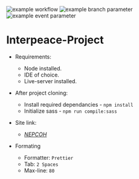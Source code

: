 ![example workflow](https://github.com/github/docs/actions/workflows/main.yml/badge.svg)
![example branch parameter](https://github.com/github/docs/actions/workflows/main.yml/badge.svg?branch=feature-1)
![example event parameter](https://github.com/github/docs/actions/workflows/main.yml/badge.svg?event=push)
# Interpeace-Project

* Requirements:
  * Node installed.
  * IDE of choice.
  * Live-server installed.

* After project cloning:
  * Install required dependancies - `npm install`
  * Initialize sass - `npm run compile:sass`
* Site link:
  * *[NEPCOH](https://teddykavooh.github.io/Interpeace-Project/)*

* Formating
  * Formatter: `Prettier`
  * Tab: `2 Spaces`
  * Max-line: `80`